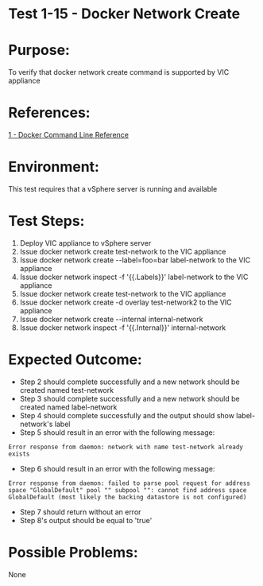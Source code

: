 Test 1-15 - Docker Network Create
=======

# Purpose:
To verify that docker network create command is supported by VIC appliance

# References:
[1 - Docker Command Line Reference](https://docs.docker.com/engine/reference/commandline/network_create/)

# Environment:
This test requires that a vSphere server is running and available

# Test Steps:
1. Deploy VIC appliance to vSphere server
2. Issue docker network create test-network to the VIC appliance
3. Issue docker network create --label=foo=bar label-network to the VIC appliance
4. Issue docker network inspect -f '{{.Labels}}' label-network to the VIC appliance
5. Issue docker network create test-network to the VIC appliance
6. Issue docker network create -d overlay test-network2 to the VIC appliance
7. Issue docker network create --internal internal-network
8. Issue docker network inspect -f '{{.Internal}}' internal-network

# Expected Outcome:
* Step 2 should complete successfully and a new network should be created named test-network
* Step 3 should complete successfully and a new network should be created named label-network
* Step 4 should complete successfully and the output should show label-network's label
* Step 5 should result in an error with the following message:
```
Error response from daemon: network with name test-network already exists
```
* Step 6 should result in an error with the following message:
```
Error response from daemon: failed to parse pool request for address space "GlobalDefault" pool "" subpool "": cannot find address space GlobalDefault (most likely the backing datastore is not configured)
```
* Step 7 should return without an error
* Step 8's output should be equal to 'true'

# Possible Problems:
None